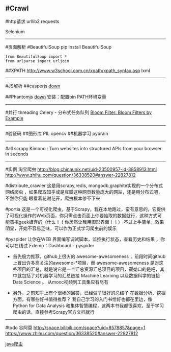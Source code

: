 #Crawl
---
#http请求
urllib2
requests

Selenium

---
#页面解析
#BeautifulSoup
pip install BeautifulSoup
```
from BeautifulSoup import *
from urlparse import urljoin

```



##XPATH
http://www.w3school.com.cn/xpath/xpath_syntax.asp
lxml

----
#JS解析
##casperjs
[down](http://casperjs.org/)

##Phantomjs
[down](http://phantomjs.org/download.html)
安装：配置bin PATH环境变量



---
#并行
threading
Celery - 分布式任务队列
[Bloom Filter: Bloom Filters by Example](http://billmill.org/bloomfilter-tutorial/)

---
#验证码
##图形库
PIL
opencv
##机器学习
pybrain

---
#all
scrapy
Kimono : Turn websites into structured APIs from your browser in seconds

----
#实例
淘宝爬虫
http://blog.chinaunix.net/uid-23500957-id-3858913.html
http://www.zhihu.com/question/36338520#answer-22827812

#distribute_crawler
这是用scrapy,redis, mongodb,graphite实现的一个分布式网络爬虫 ，如果爬取知乎或是豆瓣这种网页数量庞大的网站，还是用分布式吧，不然你只能 眼看着花谢花开，爬虫根本停不下来

#portia
这是一个可视化爬虫，基于Scrapy，我在本地跑过，蛮有意思的。它提供了可视化操作的Web页面，你只需点击页面上你要抽取的数据就行，这种方式可能蛮招geek嫌弃的（什么！！你居然让我用图形界面！！） 不过上手简单，效果明显，开始不容易乏味，可以作为正式学习爬虫前的娱乐

#pyspider
让你在WEB 界面编写调试脚本，监控执行状态，查看历史和结果 ，你可以在线试下demo：Dashboard - pyspider


* 首先极力推荐，github上很火的 awesome-awesomeness  ，前段时间github上冒出许多高关注的awesome-*项目，而 awesome-awesomeness 是对这些项目的汇总，就是说它是一个汇总资源汇总项目的项目，蛮拗口的是吧，其中就包括了对机器学习的汇总链接 Machine Learning 以及数据科学的链接 Data Science 。 从mooc视频到工具集应有尽有


* 另外，之前知乎上有个很棒的回答，已经做了很好的总结了 在数据分析、挖掘方面，有哪些好书值得推荐？ 我自己学习的入门书恰好也都在里边，像Python for Data Analysis 和集体智慧编程，这两本书我都很喜欢，至于学习爬虫的话，直接参考Scrapy官方文档就行


---
#todo
谷阿莫
http://space.bilibili.com/space?uid=8578857&page=1
https://www.zhihu.com/question/36338520#answer-22827812

[java爬虫](http://www.open-open.com/68.htm)







